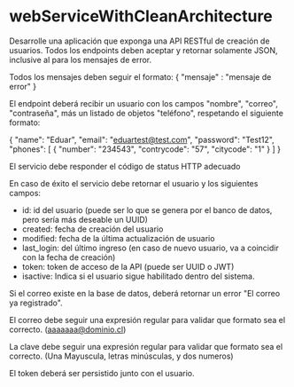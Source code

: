 # webServiceWithCleanArchitecture

Desarrolle una aplicación que exponga una API RESTful de creación de usuarios.
Todos los endpoints deben aceptar y retornar solamente JSON, inclusive al para los mensajes de error.	

Todos los mensajes deben seguir el formato: { "mensaje" : "mensaje de error" } 

El endpoint deberá recibir un usuario con los campos "nombre", "correo", "contraseña", más un listado de objetos "teléfono", respetando el siguiente formato: 

{
   "name": "Eduar",
   "email": "eduartest@test.com",
   "password": "Test12",
   "phones": [
       {
           "number": "234543",
           "contrycode": "57",
           "citycode": "1"
       }
   ]
}
 
El servicio debe responder el código de status HTTP adecuado

En caso de éxito el servicio debe retornar el usuario y los siguientes campos:		
  - id: id del usuario (puede ser lo que se genera por el banco de datos, pero sería más deseable un UUID)
  - created: fecha de creación del usuario
  - modified: fecha de la última actualización de usuario				
  - last_login: del último ingreso (en caso de nuevo usuario, va a coincidir con la fecha de creación)
  - token: token de acceso de la API (puede ser UUID o JWT)
  - isactive: Indica si el usuario sigue habilitado dentro del sistema.				

Si el correo existe en la base de datos, deberá retornar un error "El correo ya registrado".

El correo debe seguir una expresión regular para validar que formato sea el correcto. (aaaaaaa@dominio.cl)	

La clave debe seguir una expresión regular para validar que formato sea el correcto. (Una Mayuscula, letras minúsculas, y dos numeros)

El token deberá ser persistido junto con el usuario.	
